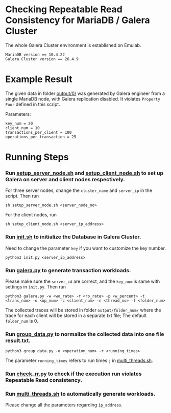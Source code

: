 # Checking Repeatable Read Consistency for MariaDB / Galera Cluster 

The whole Galera Cluster environment is established on Emulab.

```
MariaDB version == 10.4.22
Galera Cluster version == 26.4.9
```

# Example Result
The given data in folder [output/0/](./output/0/) was generated by Galera engineer from a single MariaDB node, with Galera replication disabled. It violates `Property Four` defined in this script. 

Parameters:
```
key_num = 20
client_num = 10
transactions_per_client = 100
operations_per_transaction = 25
```
# Running Steps

### Run [setup_server_node.sh](./setup_server_node.sh) and [setup_client_node.sh](./setup_client_node.sh) to set up Galera on server and client nodes respectively.

For three server nodes, change the `cluster_name` and `server_ip` in the script. Then run
```
sh setup_server_node.sh <server_node_no>
```
For the client nodes, run
```
sh setup_client_node.sh <server_ip_address>
```
### Run [init.sh](./init.sh) to initialize the Database in Galera Cluster.

Need to change the parameter `key` if you want to customize the key number.
```
python3 init.py <server_ip_address>
```
### Run  [galera.py](./galera.py) to generate transaction workloads. 

Please make sure the `server_id` are correct, and the `key_num` is same with settings in `init.py`. Then run
```
python3 galera.py -w <wo_rate> -r <ro_rate> -p <w_percent> -t <trans_num> -o <op_num> -c <client_num> -n <thread_no> -f <folder_num>
```
The collected traces will be stored in folder `output/folder_num/` where the trace for each client will be stored in a separate txt file; The default `folder_num` is 0.

### Run [group_data.py](./group_data.py) to normalize the collected data into one file result.txt.
```
python3 group_data.py -o <operation_num> -r <running_times>
```
The parameter `running_times` refers to run times `j` in [multi_threads.sh](./multi_threads.sh).

### Run [check_rr.py](./check_rr.py) to check if the execution run violates Repeatable Read consistency.
  
### Run [multi_threads.sh](./multi_threads.sh) to automatically generate workloads.

Please change all the parameters regarding `ip_address`.



 
 
